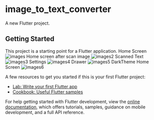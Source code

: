 # image_to_text_converter

A new Flutter project.

## Getting Started

This project is a starting point for a Flutter application.
Home Screen
![images](screenshot/1.jpg)
Home screen after scan image
![images2](screenshot/2.jpg)
Scanned Text 
![images3](screenshot/3.jpg)
Settings
![images4](screenshot/4.jpg)
Drawer
![images5](screenshot/5.jpg)
DarkTheme Home Screen
![images6](screenshot/6.jpg)

A few resources to get you started if this is your first Flutter project:

- [Lab: Write your first Flutter app](https://docs.flutter.dev/get-started/codelab)
- [Cookbook: Useful Flutter samples](https://docs.flutter.dev/cookbook)

For help getting started with Flutter development, view the
[online documentation](https://docs.flutter.dev/), which offers tutorials,
samples, guidance on mobile development, and a full API reference.
